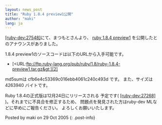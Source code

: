 ```yaml
---
layout: news_post
title: "Ruby 1.8.4 preview1公開"
author: "maki"
lang: ja
---
```


[\[ruby-dev:27548\]][1]にて、まつもとさんより、 [ruby 1.8.4 preview1][2]
を公開したとのアナウンスがありました。

1\.8.4 preview1のソースコードは以下のURLから入手可能です。

* [&lt;URL:ftp://ftp.ruby-lang.org/pub/ruby/1.8/ruby-1.8.4-preview1.tar.gz&gt;][2]

md5sumは cfb6e4c53369c016ebb4061c240c493d です。 また、サイズは 4263940 バイトです。

Ruby 1.8.4の正式版は12月24日にリリースされる 予定です( [\[ruby-dev:27268\]][3]
)。それまでに不具合を修正するため、 問題点を発見された方はruby-dev MLなどに早めにご報告ください。 よろしくお願いいたします。

Posted by maki on 29 Oct 2005
{: .post-info}



[1]: http://blade.nagaokaut.ac.jp/cgi-bin/scat.rb/ruby/ruby-dev/27548 
[2]: ftp://ftp.ruby-lang.org/pub/ruby/1.8/ruby-1.8.4-preview1.tar.gz 
[3]: http://blade.nagaokaut.ac.jp/cgi-bin/scat.rb/ruby/ruby-dev/27268 
